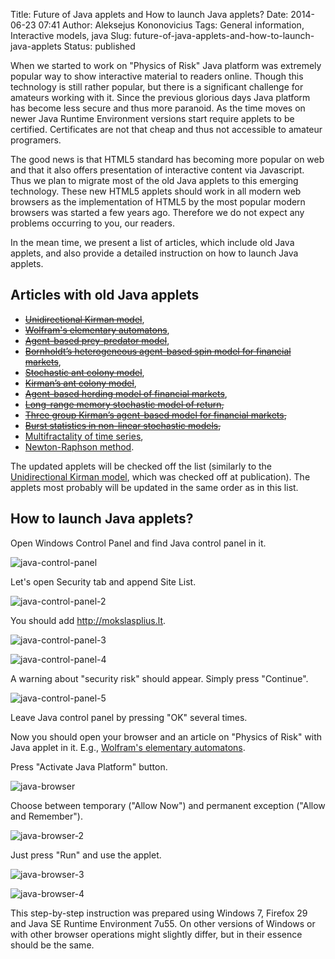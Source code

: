 Title: Future of Java applets and How to launch Java applets?
Date: 2014-06-23 07:41
Author: Aleksejus Kononovicius
Tags: General information, Interactive models, java
Slug: future-of-java-applets-and-how-to-launch-java-applets
Status: published

When we started to work on "Physics of Risk" Java
platform was extremely popular way to show interactive material to
readers online. Though this technology is still rather popular, but
there is a significant challenge for amateurs working with it. Since the
previous glorious days Java platform has become less secure and thus
more paranoid. As the time moves on newer Java Runtime Environment
versions start require applets to be certified. Certificates are not
that cheap and thus not accessible to amateur programers.

The good news is that HTML5 standard has becoming more popular on web
and that it also offers presentation of interactive content via
Javascript. Thus we plan to migrate most of the old Java applets to this
emerging technology. These new HTML5 applets should work in all modern
web browsers as the implementation of HTML5 by the most popular modern
browsers was started a few years ago. Therefore we do not expect any
problems occurring to you, our readers.

In the mean time, we present a list of articles, which include old Java
applets, and also provide a detailed instruction on how to launch Java
applets.<!--more-->

Articles with old Java applets
------------------------------

-   <del>[Unidirectional Kirman
    model]({filename}/articles/2011/unidirectional-kirman-model.md)</del>,
-   <del>[Wolfram's elementary
    automatons]({filename}/articles/2012/wolframs-elementary-automatons.md)</del>,
-   <del>[Agent-based prey-predator
    model]({filename}/articles/2012/agent-based-prey-predator-model.md)</del>,
-   <del>[Bornholdt’s heterogeneous agent-based spin model for financial
    markets]({filename}/articles/2011/bornholdt-model.md)</del>,
-   <del>[Stochastic ant colony
    model]({filename}/articles/2010/stochastic-ant-colony-model.md)</del>,
-   <del>[Kirman’s ant colony
    model]({filename}/articles/2010/kirman-ants.md)</del>,
-   <del>[Agent-based herding model of financial
    markets]({filename}/articles/2011/agent-based-herding-model-financial-markets.md)</del>,
-   <del>[Long-range memory stochastic model of
    return]({filename}/articles/2010/long-range-memory-stochastic-model-return.md),</del>
-   <del>[Three group Kirman’s agent-based model for financial
    markets]({filename}/articles/2011/three-group-kirman-agent-based-model-for-financial-markets.md),</del>
-   <del>[Burst statistics in non-linear stochastic
    models]({filename}/articles/2011/burst-statistics-non-linear-stochastic-models.md),</del>
-   [Multifractality of time series]({filename}/articles/2011/multifractality-time-series.md),
-   [Newton-Raphson method]({filename}/articles/2011/newton-raphson.md).

The updated applets will be checked off the list (similarly to the
[Unidirectional Kirman
model]({filename}/articles/2011/unidirectional-kirman-model.md),
which was checked off at publication). The applets most probably will be
updated in the same order as in this list.

How to launch Java applets?
---------------------------

Open Windows Control Panel and find Java control panel in it.

![java-control-panel]({static}/uploads/2014/java-control-panel.jpg)

Let's open Security tab and append Site List.

![java-control-panel-2]({static}/uploads/2014/java-control-panel-2.jpg)

You should add http://mokslasplius.lt.

![java-control-panel-3]({static}/uploads/2014/java-control-panel-3.jpg)

![java-control-panel-4]({static}/uploads/2014/java-control-panel-4.jpg)

A warning about "security risk" should appear. Simply press "Continue".

![java-control-panel-5]({static}/uploads/2014/java-control-panel-5.jpg)

Leave Java control panel by pressing "OK" several times.

Now you should open your browser and an article on "Physics of Risk"
with Java applet in it. E.g., [Wolfram's elementary
automatons]({filename}/articles/2012/wolframs-elementary-automatons.md).

Press "Activate Java Platform" button.

![java-browser]({static}/uploads/2014/java-browser.jpg)

Choose between temporary ("Allow Now") and permanent exception ("Allow
and Remember").

![java-browser-2]({static}/uploads/2014/java-browser-2.jpg)

Just press "Run" and use the applet.

![java-browser-3]({static}/uploads/2014/java-browser-3.jpg)

![java-browser-4]({static}/uploads/2014/java-browser-4.jpg)

This step-by-step instruction was prepared using Windows 7, Firefox 29
and Java SE Runtime Environment 7u55. On other versions of Windows or
with other browser operations might slightly differ, but in their
essence should be the same.

